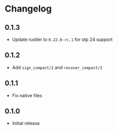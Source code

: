 # Changelog

## 0.1.3
* Update rustler to `0.22.0-rc.1` for otp 24 support

## 0.1.2
* Add `sign_compact/2` and `recover_compact/3`

## 0.1.1
* Fix native files

## 0.1.0
* Initial release

